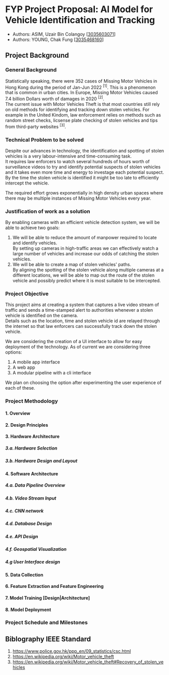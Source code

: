 # FYP Project Proposal: AI Model for Vehicle Identification and Tracking 
* Authors: ASIM, Uzair Bin Colangoy \[[3035603071](mailto:u3560307@connect.hku.hk)\]
* Authors: YOUNG, Chak Fung \[[3035468160](mailto:u3546816@connect.hku.hk)\]

## Project Background

### General Background
Statistically speaking, there were 352 cases of Missing Motor Vehicles in Hong Kong during the period of Jan-Jun 2022 <sup>\[1\]</sup>. This is a phenomenon that is common in urban cities. In Europe, Missing Motor Vehicles caused 7.4 billion Dollars worth of damages in 2020 <sup>\[2\]</sup>.    
The current issue with Motor Vehicles Theft is that most countries still rely on old methods for identifying and tracking down stolen vehicles. For example in the United Kindom, law enforcement relies on methods such as random street checks, licsense plate checking of stolen vehicles and tips from third-party websites <sup>\[3\]</sup>.

### Technical Problem to be solved
Despite our advances in technology, the identification and spotting of stolen vehicles is a very labour-intensive and time-consuming task.    
It requires law enforcers to watch several hundreds of hours worth of surveillance videos to try and identify potential suspects of stolen vehicles and it takes even more time and energy to investage each potential suspect.    
By the time the stolen vehicle is identified it might be too late to efficiently intercept the vehicle.

The required effort grows exponentially in high density urban spaces where there may be multiple instances of Missing Motor Vehicles every year.

### Justification of work as a solution
By enabling cameras with an efficient vehicle detection system, we will be able to achieve two goals:
1. We will be able to reduce the amount of manpower required to locate and identify vehicles.    
By setting up cameras in high-traffic areas we can effectively watch a large number of vehicles and increase our odds of catching the stolen vehicles.
2. We will be able to create a map of stolen vehicles' paths.    
By aligning the spotting of the stolen vehicle along multiple cameras at a different locations, we will be able to map out the route of the stolen vehicle and possibly predict where it is most suitable to be intercepted.

### Project Objective
This project aims at creating a system that captures a live video stream of traffic and sends a time-stamped alert to authorities whenever a stolen vehicle is identified on the camera.    
Details such as the location, time and stolen vehicle id are relayed through the internet so that law enforcers can successfully track down the stolen vehicle.    

We are considering the creation of a UI interface to allow for easy deployment of the technology. As of current we are considering three options:    
1. A mobile app interface
2. A web app
3. A modular pipeline with a cli interface

We plan on choosing the option after experimenting the user experience of each of these.

### Project Methodology
#### 1. Overview
#### 2. Design Principles

#### 3. Hardware Architecture
##### 3.a. Hardware Selection
##### 3.b. Hardware Design and Layout

#### 4. Software Architecture
##### 4.a. Data Pipeline Overview
##### 4.b. Video Stream Input
##### 4.c. CNN network
##### 4.d. Database Design
##### 4.e. API Design
##### 4.f. Geospatial Visualization
##### 4.g User Interface design

#### 5. Data Collection
#### 6. Feature Extraction and Feature Engineering
#### 7. Model Training [Design|Architecture]
#### 8. Model Deployment

### Project Schedule and Milestones
<!-- The tentative schedule of the project, i.e. when and what will be achieved at various stages of the project. -->
## Biblography IEEE Standard
1. https://www.police.gov.hk/ppp_en/09_statistics/csc.html
2. https://en.wikipedia.org/wiki/Motor_vehicle_theft
3. https://en.wikipedia.org/wiki/Motor_vehicle_theft#Recovery_of_stolen_vehicles